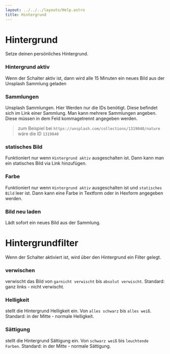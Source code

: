 ```yaml
---
layout: ../../../layouts/Help.astro
title: Hintergrund
---
```


# Hintergrund

Setze deinen persönliches Hintergrund.

### Hintergrund aktiv

Wenn der Schalter aktiv ist, dann wird alle 15 Minuten ein neues Bild aus der Unsplash Sammlung geladen

### Sammlungen

Unsplash Sammlungen. Hier Werden nur die IDs benötigt. Diese befindet sich im Link einer Sammlung.
Man kann mehrere Sammlungen angeben. Diese müssen in dem Feld kommagetrennt angegeben werden.

>zum Beispiel bei `https://unsplash.com/collections/1319040/nature` wäre die ID `1319040`

### statisches Bild

Funktioniert nur wenn `Hintergrund aktiv` ausgeschalten ist. Dann kann man ein statisches Bild via Link hinzufügen.

### Farbe

Funktioniert nur wenn `Hintergrund aktiv` ausgeschalten ist und `statisches Bild` leer ist. Dann kann eine Farbe in Textform oder in Hexform angegeben werden.

### Bild neu laden

Lädt sofort ein neues Bild aus der Sammlung.

# Hintergrundfilter

Wenn der Schalter aktiviert ist, wird über den Hintergrund ein Filter gelegt.

### verwischen

verwischt das Bild von `garnicht verwischt` bis `absolut verwischt`.
Standard: ganz links - nicht verwischt.

### Helligkeit

stellt die Hintergrund Helligkeit ein. Von `alles schwarz` bis `alles weiß`.
Standard: in der Mitte - normale Helligkeit. 

### Sättigung

stellt die Hintergrund Sättigung ein. Von `schwarz weiß` bis `leuchtende Farben`.
Standard: in der Mitte - normale Sättigung.
